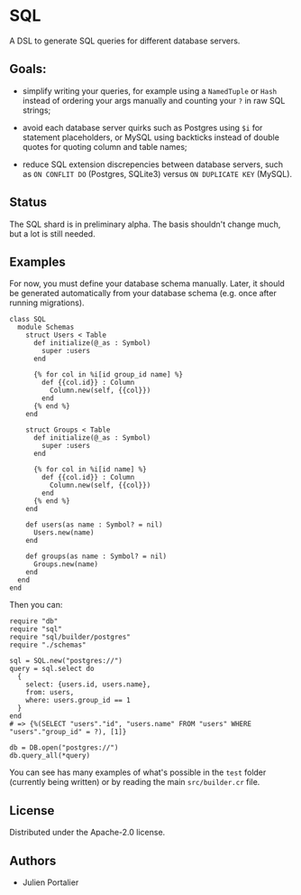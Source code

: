 # SQL

A DSL to generate SQL queries for different database servers.

## Goals:

- simplify writing your queries, for example using a `NamedTuple` or `Hash`
  instead of ordering your args manually and counting your `?` in raw SQL
  strings;

- avoid each database server quirks such as Postgres using `$i` for statement
  placeholders, or MySQL using backticks instead of double quotes for quoting
  column and table names;

- reduce SQL extension discrepencies between database servers, such as `ON
  CONFLIT DO` (Postgres, SQLite3) versus `ON DUPLICATE KEY` (MySQL).

## Status

The SQL shard is in preliminary alpha. The basis shouldn't change much, but a
lot is still needed.

## Examples

For now, you must define your database schema manually. Later, it should be
generated automatically from your database schema (e.g. once after running
migrations).

```crystal
class SQL
  module Schemas
    struct Users < Table
      def initialize(@_as : Symbol)
        super :users
      end

      {% for col in %i[id group_id name] %}
        def {{col.id}} : Column
          Column.new(self, {{col}})
        end
      {% end %}
    end

    struct Groups < Table
      def initialize(@_as : Symbol)
        super :users
      end

      {% for col in %i[id name] %}
        def {{col.id}} : Column
          Column.new(self, {{col}})
        end
      {% end %}
    end

    def users(as name : Symbol? = nil)
      Users.new(name)
    end

    def groups(as name : Symbol? = nil)
      Groups.new(name)
    end
  end
end
```

Then you can:

```crystal
require "db"
require "sql"
require "sql/builder/postgres"
require "./schemas"

sql = SQL.new("postgres://")
query = sql.select do
  {
    select: {users.id, users.name},
    from: users,
    where: users.group_id == 1
  }
end
# => {%(SELECT "users"."id", "users.name" FROM "users" WHERE "users"."group_id" = ?), [1]}

db = DB.open("postgres://")
db.query_all(*query)
```

You can see has many examples of what's possible in the `test` folder (currently
being written) or by reading the main `src/builder.cr` file.

## License

Distributed under the Apache-2.0 license.

## Authors

- Julien Portalier
